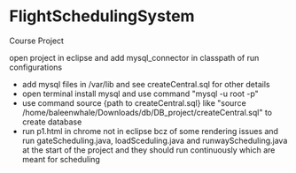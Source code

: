 # FlightSchedulingSystem
Course Project

open project in eclipse and add mysql_connector in classpath of run configurations <br>
- add mysql files in /var/lib and see createCentral.sql for other details <br>
- open terminal install mysql and use command "mysql -u root -p" <br>
- use command source {path to createCentral.sql} like "source <br> /home/baleenwhale/Downloads/db/DB_project/createCentral.sql" to create database <br>
- run p1.html in chrome not in eclipse bcz of some rendering issues and run gateScheduling.java, loadSceduling.java and runwayScheduling.java at the start of the project and they should run continuously which are meant for scheduling <br>
